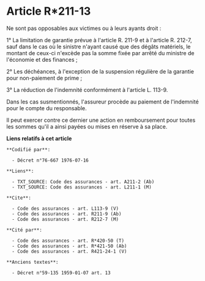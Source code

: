 # Article R*211-13

Ne sont pas opposables aux victimes ou à leurs ayants droit :

1° La limitation de garantie prévue à l'article R. 211-9 et à l'article R. 212-7, sauf dans le cas où le sinistre n'ayant
causé que des dégâts matériels, le montant de ceux-ci n'excède pas la somme fixée par arrêté du ministre de l'économie et des
finances ;

2° Les déchéances, à l'exception de la suspension régulière de la garantie pour non-paiement de prime ;

3° La réduction de l'indemnité conformément à l'article L. 113-9.

Dans les cas susmentionnés, l'assureur procède au paiement de l'indemnité pour le compte du responsable.

Il peut exercer contre ce dernier une action en remboursement pour toutes les sommes qu'il a ainsi payées ou mises en réserve
à sa place.

**Liens relatifs à cet article**

	**Codifié par**:

	  - Décret n°76-667 1976-07-16

	**Liens**:

	  - TXT_SOURCE: Code des assurances - art. A211-2 (Ab)
	  - TXT_SOURCE: Code des assurances - art. L211-1 (M)

	**Cite**:

	  - Code des assurances - art. L113-9 (V)
	  - Code des assurances - art. R211-9 (Ab)
	  - Code des assurances - art. R212-7 (M)

	**Cité par**:

	  - Code des assurances - art. R*420-50 (T)
	  - Code des assurances - art. R*421-50 (Ab)
	  - Code des assurances - art. R421-24-1 (V)

	**Anciens textes**:

	  - Décret n°59-135 1959-01-07 art. 13
